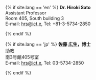 {% if site.lang == 'en' %}
**Dr. Hiroki Sato**<br>
Assistant Professor<br>
Room 405, South building 3<br>
E-mail: hrs@ict.e, Tel: +81-3-5734-2850


{% endif %}

{% if site.lang == 'jp' %}
**佐藤 広生，博士**<br>
助教<br>
南3号館405号室<br>
E-mail: hrs@ict.e, Tel: 03-5734-2850<br>

{% endif %}
